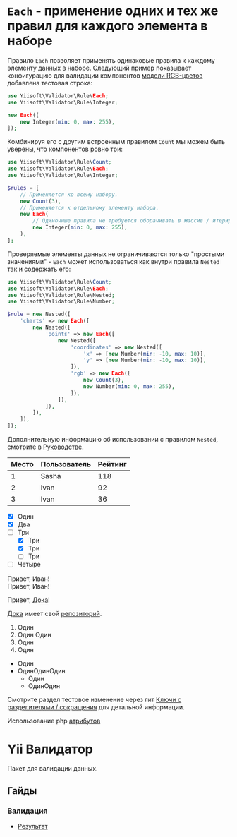 # `Each` - применение одних и тех же правил для каждого элемента в наборе

Правило `Each` позволяет применять одинаковые правила к каждому элементу данных в наборе. Следующий пример показывает конфигурацию для валидации компонентов [модели RGB-цветов] добавлена тестовая строка:

```php
use Yiisoft\Validator\Rule\Each;
use Yiisoft\Validator\Rule\Integer;

new Each([
    new Integer(min: 0, max: 255),
]);
```

Комбинируя его с другим встроенным правилом `Count` мы можем быть уверены, что компонентов ровно три:

```php
use Yiisoft\Validator\Rule\Count;
use Yiisoft\Validator\Rule\Each;
use Yiisoft\Validator\Rule\Integer;

$rules = [
    // Применяется ко всему набору.
    new Count(3),
    // Применяется к отдельному элементу набора.
    new Each(
        // Одиночные правила не требуется оборачивать в массив / итерируемый объект.
        new Integer(min: 0, max: 255),
    ),
];
```

Проверяемые элементы данных не ограничиваются только "простыми значениями" - `Each` может использоваться как внутри правила `Nested` так и содержать его:

```php
use Yiisoft\Validator\Rule\Count;
use Yiisoft\Validator\Rule\Each;
use Yiisoft\Validator\Rule\Nested;
use Yiisoft\Validator\Rule\Number;

$rule = new Nested([
    'charts' => new Each([
        new Nested([
            'points' => new Each([
                new Nested([
                    'coordinates' => new Nested([
                        'x' => [new Number(min: -10, max: 10)],
                        'y' => [new Number(min: -10, max: 10)],
                    ]),
                    'rgb' => new Each([
                        new Count(3),
                        new Number(min: 0, max: 255),
                    ]),
                ]),
            ]),
        ]),
    ]),
]);
```

Дополнительную информацию об использовании с правилом `Nested`, смотрите в [Руководстве].

Место | Пользователь | Рейтинг
--- | --- | ---
1 | Sasha | 118
2 | Ivan | 92
3 | Ivan | 36

- [x] Один
- [x] Два
- [ ] Три
    - [x] Три
    - [x] Три
    - [ ] Три
- [ ] Четыре

~~Привет, Иван!~~<br> Привет, Иван!

Привет, [Дока](https://doka.guide "Page about web-dev")!

[Дока] имеет свой [репозиторий].

1. Один
2. Один Один
3. Один
4. Один

- Один
- ОдинОдинОдин
    - Один
    - ОдинОдин

Смотрите раздел тестовое изменение через гит [Ключи с разделителями / сокращения] для детальной информации.

Использование php [атрибутов]

# Yii Валидатор

Пакет для валидации данных.

## Гайды

### Валидация

- [Результат](index.rst)


[Ключи с разделителями / сокращения]: built-in-rules-nested.md#using-keys-containing-separator--shortcut
[атрибутов]: built-in-rules-nested.md#using-php-attributes
[Дока]: https://doka.guide "Info about web-dev"
[репозиторий]: https://github.com/doka-guide "Doka repository"
[модели RGB-цветов]: https://en.wikipedia.org/wiki/RGB_color_model
[Руководстве]: built-in-rules-nested.md
